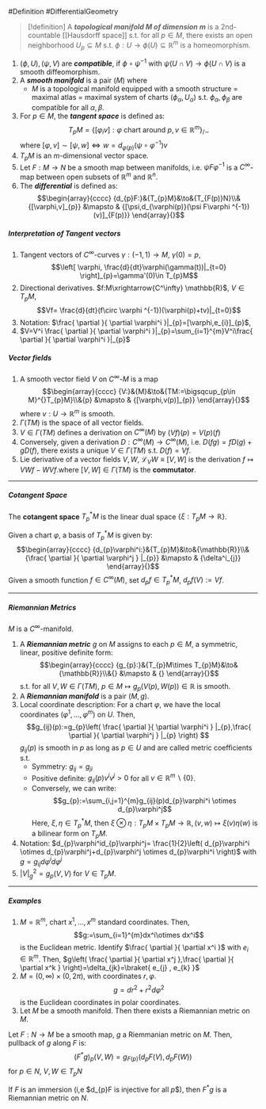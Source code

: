 #Definition #DifferentialGeometry 

> [!definition]
> A ***topological manifold $M$ of dimension $m$*** is a 2nd-countable [[Hausdorff space]] s.t. for all $p\in M$, there exists an open neighborhood $U_{p}\subseteq M$ s.t. $\phi:U\to \phi(U)\subseteq \mathbb{R}^m$ is a homeomorphism.

1. $(\phi,U), (\psi,V)$ are ***compatible***, if $\phi \circ\psi ^{-1}$ with $\psi(U\cap V)\to \phi(U\cap V)$ is a smooth diffeomorphism.
2. A ***smooth manifold*** is a pair $(M)$ where
	- $M$ is a topological manifold equipped with a smooth structure = maximal atlas = maximal system of charts $(\phi_{\alpha},U_{\alpha})$ s.t. $\phi_{\alpha},\phi_{\beta}$ are compatible for all $\alpha,\beta$.
3. For $p\in M$, the ***tangent space*** is defined as: $$T_{p}M=\{ [\varphi_{i}v]:\varphi \text{ chart around }p, v\in \mathbb{R}^m \}_{/\sim}$$where $[\varphi,v]\sim[\psi,w]\iff w=d_{\varphi(p)}(\psi \circ\varphi ^{-1})v$
4. $T_{p}M$ is an $m$-dimensional vector space.
5. Let $F:M\to N$ be a smooth map between manifolds, i.e. $\psi F\varphi ^{-1}$ is a $C^\infty$-map between open subsets of $\mathbb{R}^m$ and $\mathbb{R}^n$. 
6. The ***differential*** is defined as: $$\begin{array}{cccc} {d_{p}F:}&{T_{p}M}&\to&{T_{F(p)}N}\\&{[\varphi,v]_{p}} &\mapsto & {[\psi,d_{\varphi(p)}(\psi F\varphi ^{-1})(v)]_{F(p)}} \end{array}{}$$
##### Interpretation of Tangent vectors
1. Tangent vectors of $C^\infty$-curves $\gamma:(-1,1)\to M$, $\gamma(0)=p$, $$\left[ \varphi, \frac{d}{dt}\varphi(\gamma(t))|_{t=0} \right]_{p}=\gamma'(0)\in T_{p}M$$
2. Directional derivatives. $f:M\xrightarrow{C^\infty} \mathbb{R}$, $V\in T_{p}M$, $$Vf= \frac{d}{dt}(f\circ \varphi ^{-1})(\varphi(p)+tv)|_{t=0}$$
3. Notation: $\frac{ \partial  }{ \partial \varphi^i }|_{p}=[\varphi,e_{i}]_{p}$,
4. $V=V^i \frac{ \partial  }{ \partial \varphi^i }|_{p}=\sum_{i=1}^{m}V^i\frac{ \partial  }{ \partial \varphi^i }|_{p}$
##### Vector fields
1. A smooth vector field $V$ on $C^\infty$-$M$ is a map $$\begin{array}{cccc} {V:}&{M}&\to&{TM:=\bigsqcup_{p\in M}^{}T_{p}M}\\&{p} &\mapsto & {[\varphi,v(p)]_{p}} \end{array}{}$$where $v:U\to \mathbb{R}^m$ is smooth.
2. $\Gamma(TM)$ is the space of all vector fields.
3. $V\in \Gamma(TM)$ defines a derivation on $C^\infty(M)$ by $(Vf)(p)=V(p)(f)$
4. Conversely, given a derivation $D:C^\infty(M)\to C^\infty(M)$, i.e. $D(fg)=fD(g)+gD(f)$, there exists a unique $V\in \Gamma(TM)$ s.t. $D(f)=Vf$.
5. Lie derivative of a vector fields $V,W$, $\mathcal{L}_{V}W\equiv[V,W]$ is the derivation $f\mapsto VWf-WVf$.where $[V,W]\in \Gamma(TM)$ is the **commutator**.
---
##### Cotangent Space
The **cotangent space** $T^*_{p}M$ is the linear dual space $\{ \xi:T_{p}M\to \mathbb{R} \}$. 

Given a chart $\varphi$, a basis of $T_{p}^{*}M$ is given by: $$\begin{array}{cccc} {d_{p}\varphi^i:}&{T_{p}M}&\to&{\mathbb{R}}\\&{\frac{ \partial  }{ \partial \varphi^j } |_{p}} &\mapsto & {\delta^i_{j}} \end{array}{}$$
Given a smooth function $f\in C^\infty(M)$, set $d_{p}f\in T_{p}^{*}M$, $d_{p}f(V):=Vf$.

---
##### Riemannian Metrics
$M$ is a $C^\infty$-manifold.
1. A ***Riemannian metric*** $g$ on $M$ assigns to each $p\in M$, a symmetric, linear, positive definite form: $$\begin{array}{cccc} {g_{p}:}&{T_{p}M\times T_{p}M}&\to&{\mathbb{R}}\\&{} &\mapsto & {} \end{array}{}$$s.t. for all $V,W\in \Gamma(TM)$, $p\in M\mapsto g_{p}(V(p),W(p))\in \mathbb{R}$ is smooth.
2. A ***Riemannian manifold*** is a pair $(M,g)$.
3. Local coordinate description: For a chart $\varphi$, we have the local coordinates $(\varphi^1,\dots,\varphi^m)$ on $U$. Then, $$g_{ij}(p):=g_{p}\left( \frac{ \partial  }{ \partial \varphi^i } |_{p},\frac{ \partial  }{ \partial \varphi^j } |_{p} \right) $$ $g_{ij}(p)$ is smooth in $p$ as long as $p\in U$ and are called metric coefficients s.t.
	- Symmetry: $g_{ij}=g_{ji}$
	- Positive definite: $g_{ij}(p)v^iv^j>0$ for all $v\in \mathbb{R}^m \backslash \{ 0 \}$.
	- Conversely, we can write: $$g_{p}:=\sum_{i,j=1}^{m}g_{ij}(p)d_{p}\varphi^i \otimes  d_{p}\varphi^j$$Here, $\xi,\eta\in T^{*}_{p}M$, then $\xi \otimes \eta:T_{p}M\times T_{p}M\to \mathbb{R}, (v,w)\mapsto \xi(v)\eta(w)$ is a bilinear form on $T_{p}M$.
4. Notation: $d_{p}\varphi^id_{p}\varphi^j= \frac{1}{2}\left(  d_{p}\varphi^i \otimes  d_{p}\varphi^j+d_{p}\varphi^j \otimes  d_{p}\varphi^i \right)$ with $g=g_{ij}d\varphi^id\varphi^j$
5. $\left| V \right|_{g}^{2}=g_{p}(V,V)$ for $V\in T_{p}M$.
---
##### Examples
1. $M=\mathbb{R}^m$, chart $x^1,\dots,x^m$ standard coordinates. Then, $$g:=\sum_{i=1}^{m}dx^i\otimes dx^i$$is the Euclidean metric. Identify $\frac{ \partial  }{ \partial x^i }$ with $e_{i}\in \mathbb{R}^m$. Then, $g\left( \frac{ \partial  }{ \partial x^j },\frac{ \partial  }{ \partial x^k } \right)=\delta_{jk}=\braket{ e_{j} , e_{k} }$
2. $M=(0,\infty)\times(0,2\pi)$, with coordinates $r,\varphi$. $$g=dr^{2}+r^{2}d\varphi^{2}$$is the Euclidean coordinates in polar coordinates.
3. Let $M$ be a smooth manifold. Then there exists a Riemannian metric on $M$. 

Let $F:N\to M$ be a smooth map, $g$ a Riemmanian metric on $M$. Then, pullback of $g$ along $F$ is: $$(F^{*}g)_{p}(V,W)=g_{F(p)}(d_{p}F(V),d_{p}F(W))$$for $p\in N$, $V,W\in T_{p}N$

If $F$ is an immersion (i,e $d_{p}F is injective for all $p$$), then $F^{*}g$ is a Riemannian metric on $N$.